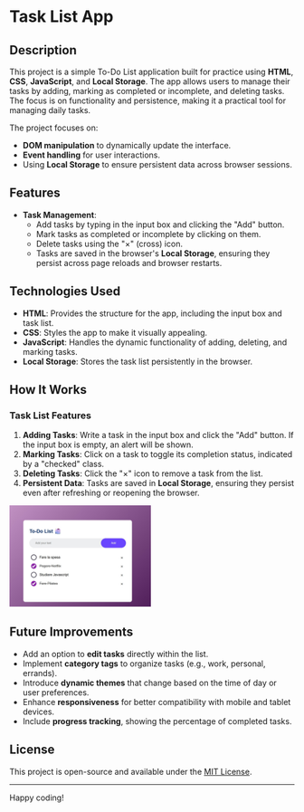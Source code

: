 # Task List App

## Description
This project is a simple To-Do List application built for practice using **HTML**, **CSS**, **JavaScript**, and **Local Storage**. The app allows users to manage their tasks by adding, marking as completed or incomplete, and deleting tasks. The focus is on functionality and persistence, making it a practical tool for managing daily tasks.

The project focuses on:
- **DOM manipulation** to dynamically update the interface.
- **Event handling** for user interactions.
- Using **Local Storage** to ensure persistent data across browser sessions.

## Features
- **Task Management**:
  - Add tasks by typing in the input box and clicking the "Add" button.
  - Mark tasks as completed or incomplete by clicking on them.
  - Delete tasks using the "×" (cross) icon.
  - Tasks are saved in the browser's **Local Storage**, ensuring they persist across page reloads and browser restarts.

## Technologies Used
- **HTML**: Provides the structure for the app, including the input box and task list.
- **CSS**: Styles the app to make it visually appealing.
- **JavaScript**: Handles the dynamic functionality of adding, deleting, and marking tasks.
- **Local Storage**: Stores the task list persistently in the browser.

## How It Works
### Task List Features
1. **Adding Tasks**: Write a task in the input box and click the "Add" button. If the input box is empty, an alert will be shown.
2. **Marking Tasks**: Click on a task to toggle its completion status, indicated by a "checked" class.
3. **Deleting Tasks**: Click the "×" icon to remove a task from the list.
4. **Persistent Data**: Tasks are saved in **Local Storage**, ensuring they persist even after refreshing or reopening the browser.

<img src="/img/screenTodo.jpg" width="250" height="auto">

## Future Improvements
- Add an option to **edit tasks** directly within the list.
- Implement **category tags** to organize tasks (e.g., work, personal, errands).
- Introduce **dynamic themes** that change based on the time of day or user preferences.
- Enhance **responsiveness** for better compatibility with mobile and tablet devices.
- Include **progress tracking**, showing the percentage of completed tasks.

## License

This project is open-source and available under the [MIT License](LICENSE).

---

Happy coding!

